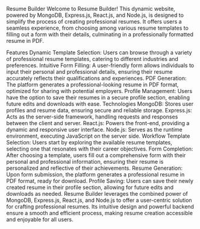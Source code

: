 Resume Builder
Welcome to Resume Builder! This dynamic website, powered by MongoDB, Express.js, React.js, and Node.js, is designed to simplify the process of creating professional resumes. It offers users a seamless experience, from choosing among various resume templates to filling out a form with their details, culminating in a professionally formatted resume in PDF.

Features
Dynamic Template Selection: Users can browse through a variety of professional resume templates, catering to different industries and preferences.
Intuitive Form Filling: A user-friendly form allows individuals to input their personal and professional details, ensuring their resume accurately reflects their qualifications and experiences.
PDF Generation: The platform generates a professional-looking resume in PDF format, optimized for sharing with potential employers.
Profile Management: Users have the option to save their resumes in a secure profile section, enabling future edits and downloads with ease.
Technologies
MongoDB: Stores user profiles and resume data, ensuring secure and reliable storage.
Express.js: Acts as the server-side framework, handling requests and responses between the client and server.
React.js: Powers the front-end, providing a dynamic and responsive user interface.
Node.js: Serves as the runtime environment, executing JavaScript on the server side.
Workflow
Template Selection: Users start by exploring the available resume templates, selecting one that resonates with their career objectives.
Form Completion: After choosing a template, users fill out a comprehensive form with their personal and professional information, ensuring their resume is personalized and reflective of their achievements.
Resume Generation: Upon form submission, the platform generates a professional resume in PDF format, ready for download.
Profile Saving: Users can save their newly created resume in their profile section, allowing for future edits and downloads as needed.
Resume Builder leverages the combined power of MongoDB, Express.js, React.js, and Node.js to offer a user-centric solution for crafting professional resumes. Its intuitive design and powerful backend ensure a smooth and efficient process, making resume creation accessible and enjoyable for all users.

